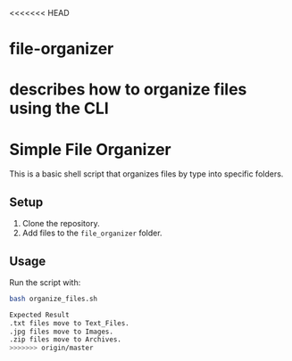 <<<<<<< HEAD
# file-organizer
describes how to organize files using the CLI
=======
# Simple File Organizer

This is a basic shell script that organizes files by type into specific folders.

## Setup
1. Clone the repository.
2. Add files to the `file_organizer` folder.

## Usage
Run the script with:
```bash
bash organize_files.sh

Expected Result
.txt files move to Text_Files.
.jpg files move to Images.
.zip files move to Archives.
>>>>>>> origin/master
